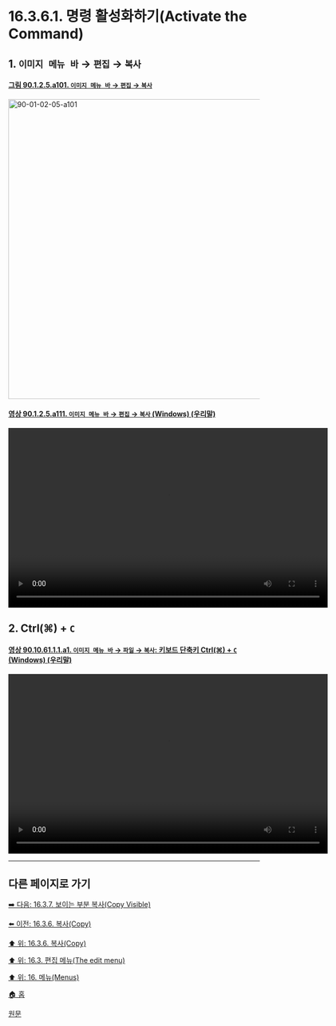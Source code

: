 # 16.3.6.1. 명령 활성화하기(Activate the Command)

<a id="16-03-06-01-s1"></a>

## 1. `이미지 메뉴 바` → `편집` → `복사`

<a id="90-01-02-05-a101"></a>

#### [그림 90.1.2.5.a101. `이미지 메뉴 바` → `편집` → `복사`](./90-01-02-05-copy.md#90-01-02-05-a101)
<img width="980" height="601" alt="90-01-02-05-a101" src="https://github.com/user-attachments/assets/020ec6ee-de77-4409-b9d2-b58e480fa771" />

<a id="90-01-02-05-a111"></a>

#### [영상 90.1.2.5.a111. `이미지 메뉴 바` → `편집` → `복사` (Windows) (우리말)](./90-01-02-05-copy.md#90-01-02-05-a111)
<video controls="controls" width="640" height="360" src="https://github.com/user-attachments/assets/00816f5f-052c-4da5-8eba-80fa17cc4faa"></video>

<a id="16-03-06-01-s2"></a>

## 2. Ctrl(⌘) + `C`

<a id="90-10-61-01-01-a1"></a>

#### [영상 90.10.61.1.1.a1. `이미지 메뉴 바` → `파일` → `복사`: 키보드 단축키 Ctrl(⌘) + `C` (Windows) (우리말)](./90-10-61-01-01-ctrl_c.md#90-10-61-01-01-a1)
<video controls="controls" width="640" height="360" src="https://github.com/user-attachments/assets/caa7bfd7-ea4d-4898-814d-56a3e9138d59"></video>

***

## 다른 페이지로 가기

[➡️ 다음: 16.3.7. 보이는 부분 복사(Copy Visible)](./16-03-07-00-copy-visible.md)

[⬅️ 이전: 16.3.6. 복사(Copy)](./16-03-06-00-copy.md)

[⬆️ 위: 16.3.6. 복사(Copy)](./16-03-06-00-copy.md)

[⬆️ 위: 16.3. 편집 메뉴(The edit menu)](./16-03-00-the-edit-menu.md)

[⬆️ 위: 16. 메뉴(Menus)](./16-00-menus.md)

[🏠 홈](./00-home.md)

[원문](https://docs.gimp.org/2.10/ko/gimp-edit-copy.html#idm23588)